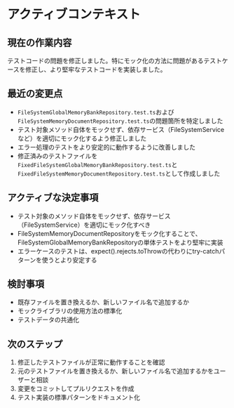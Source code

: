 # アクティブコンテキスト

## 現在の作業内容

テストコードの問題を修正しました。特にモック化の方法に問題があるテストケースを修正し、より堅牢なテストコードを実装しました。

## 最近の変更点

- `FileSystemGlobalMemoryBankRepository.test.ts`および`FileSystemMemoryDocumentRepository.test.ts`の問題箇所を特定しました
- テスト対象メソッド自体をモックせず、依存サービス（FileSystemServiceなど）を適切にモック化するよう修正しました
- エラー処理のテストをより安定的に動作するように改善しました
- 修正済みのテストファイルを`FixedFileSystemGlobalMemoryBankRepository.test.ts`と`FixedFileSystemMemoryDocumentRepository.test.ts`として作成しました

## アクティブな決定事項

- テスト対象のメソッド自体をモックせず、依存サービス（FileSystemService）を適切にモック化すべき
- FileSystemMemoryDocumentRepositoryをモック化することで、FileSystemGlobalMemoryBankRepositoryの単体テストをより堅牢に実装
- エラーケースのテストは、expect().rejects.toThrowの代わりにtry-catchパターンを使うとより安定する

## 検討事項

- 既存ファイルを置き換えるか、新しいファイル名で追加するか
- モックライブラリの使用方法の標準化
- テストデータの共通化

## 次のステップ

1. 修正したテストファイルが正常に動作することを確認
2. 元のテストファイルを置き換えるか、新しいファイル名で追加するかをユーザーと相談
3. 変更をコミットしてプルリクエストを作成
4. テスト実装の標準パターンをドキュメント化